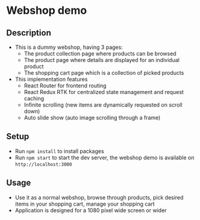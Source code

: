 # Webshop demo

## Description
- This is a dummy webshop, having 3 pages:
  - The product collection page where products can be browsed
  - The product page where details are displayed for an individual product
  - The shopping cart page which is a collection of picked products 
- This implementation features 
  - React Router for frontend routing 
  - React Redux RTK for centralized state management and request caching
  - Infinite scrolling (new items are dynamically requested on scroll down)
  - Auto slide show (auto image scrolling through a frame)

## Setup
- Run `npm install` to install packages
- Run `npm start` to start the dev server, the webshop demo is available on `http://localhost:3000`

## Usage
- Use it as a normal webshop, browse through products, pick desired items in your shopping cart, manage your shopping cart
- Application is designed for a 1080 pixel wide screen or wider
